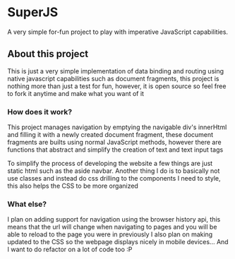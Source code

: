 # SuperJS
A very simple for-fun project to play with imperative JavaScript capabilities.

## About this project
This is just a very simple implementation of data binding and routing using native javascript capabilities such as document fragments, this project is nothing more than just a test for fun, however, it is open source so feel free to fork it anytime and make what you want of it

### How does it work?
This project manages navigation by emptying the navigable div's innerHtml and filling it with a newly created document fragment, these document fragments are builts using normal JavaScript methods, however there are functions that abstract and simplify the creation of text and text input tags

To simplify the process of developing the website a few things are just static html such as the aside navbar. Another thing I do is to basically not use classes and instead do css drilling to the components I need to style, this also helps the CSS to be more organized

### What else?
I plan on adding support for navigation using the browser history api, this means that the url will change when navigating to pages and you will be able to reload to the page you were in previously
I also plan on making updated to the CSS so the webpage displays nicely in mobile devices... And I want to do refactor on a lot of code too :P
